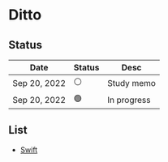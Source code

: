 # Ditto

## Status

| Date | Status | Desc |
| --- | --- | --- |
| Sep 20, 2022 | ⚪️ | Study memo |
| Sep 20, 2022 | 🟢 | In progress |

## List

- [Swift](https://github.com/f2u39/ditto/tree/master/swift)
